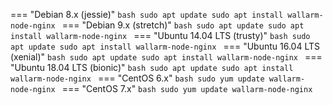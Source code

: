 === "Debian 8.x (jessie)"
    ```bash
    sudo apt update
    sudo apt install wallarm-node-nginx
    ```
=== "Debian 9.x (stretch)"
    ```bash
    sudo apt update
    sudo apt install wallarm-node-nginx
    ```
=== "Ubuntu 14.04 LTS (trusty)"
    ```bash
    sudo apt update
    sudo apt install wallarm-node-nginx
    ```
=== "Ubuntu 16.04 LTS (xenial)"
    ```bash
    sudo apt update
    sudo apt install wallarm-node-nginx
    ```
=== "Ubuntu 18.04 LTS (bionic)"
    ```bash
    sudo apt update
    sudo apt install wallarm-node-nginx
    ```
=== "CentOS 6.x"
    ```bash
    sudo yum update wallarm-node-nginx
    ```
=== "CentOS 7.x"
    ```bash
    sudo yum update wallarm-node-nginx
    ```
